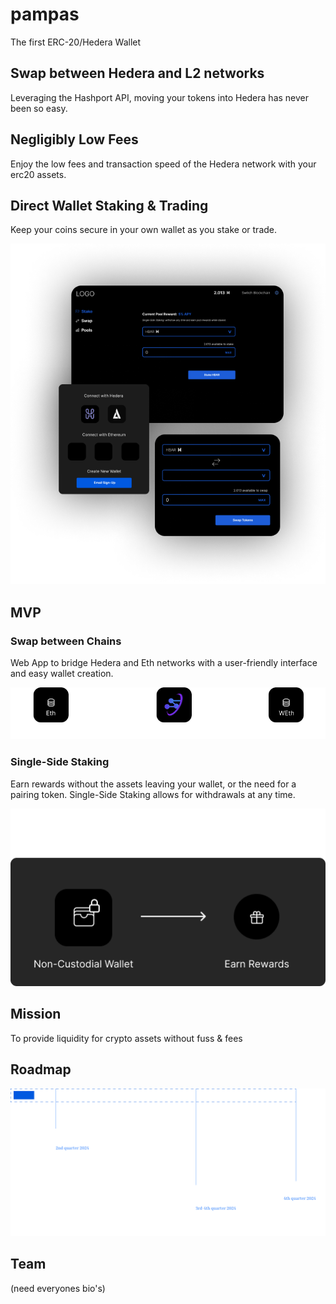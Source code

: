 # pampas
The first ERC-20/Hedera Wallet

## Swap between Hedera and L2 networks
Leveraging the Hashport API, moving your tokens into Hedera has never been so easy.

## Negligibly Low Fees
Enjoy the low fees and transaction speed of the Hedera network with your erc20 assets. 

## Direct Wallet Staking & Trading
Keep your coins secure in your own wallet as you stake or trade.

![Pampas screenshots](/images/pampas-screens.png)

## MVP

### Swap between Chains
Web App to bridge Hedera and Eth networks with a user-friendly interface and easy wallet creation.

![Pampas screenshots](/images/hashport.png)

### Single-Side Staking
Earn rewards without the assets leaving your wallet, or the need for a pairing token. Single-Side Staking allows for withdrawals at any time.

![Pampas screenshots](/images/sing-side-staking.png)

## Mission 
To provide liquidity for crypto assets without fuss & fees

## Roadmap
![Pampas screenshots](/images/roadmap.png)

## Team
(need everyones bio's)
